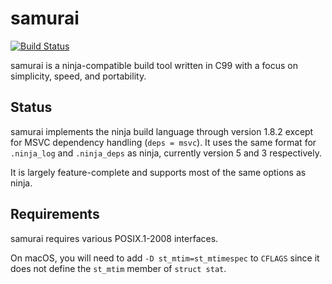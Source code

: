 # samurai

[![Build Status](https://travis-ci.org/michaelforney/samurai.svg?branch=master)](https://travis-ci.org/michaelforney/samurai)

samurai is a ninja-compatible build tool written in C99 with a focus on
simplicity, speed, and portability.

## Status

samurai implements the ninja build language through version 1.8.2 except
for MSVC dependency handling (`deps = msvc`). It uses the same format
for `.ninja_log` and `.ninja_deps` as ninja, currently version 5 and 3
respectively.

It is largely feature-complete and supports most of the same options as ninja.

## Requirements

samurai requires various POSIX.1-2008 interfaces.

On macOS, you will need to add `-D st_mtim=st_mtimespec` to `CFLAGS` since
it does not define the `st_mtim` member of `struct stat`.
